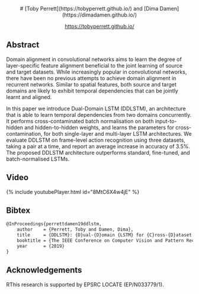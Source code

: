 <p align="center">
# [Toby Perrett](https://tobyperrett.github.io/) and [Dima Damen](https://dimadamen.github.io/)
</p>

<p align="center">
<a href="Toby Perrett">https://tobyperrett.github.io/</a>
</p>

## Abstract

Domain alignment in convolutional networks aims to learn the degree of layer-specific feature alignment beneficial to the joint learning of source and target datasets. While increasingly popular in convolutional networks, there have been no previous attempts to achieve domain alignment in recurrent networks. Similar to spatial features, both source and target domains are likely to exhibit temporal dependencies that can be jointly learnt and aligned.

In this paper we introduce Dual-Domain LSTM (DDLSTM), an architecture that is able to learn temporal dependencies from two domains concurrently.  It performs cross-contaminated batch normalisation on both input-to-hidden and hidden-to-hidden weights, and learns the parameters for cross-contamination, for both single-layer and multi-layer LSTM architectures. We evaluate DDLSTM on frame-level action recognition using three datasets, taking a pair at a time, and report an average increase in accuracy of 3.5%. The proposed DDLSTM architecture outperforms standard, fine-tuned, and batch-normalised LSTMs.

## Video

{% include youtubePlayer.html id="8MtC6X4w4jE" %}

## Bibtex

```markdown
@InProceedings{perrettdamen19ddlstm,
    author    = {Perrett, Toby and Damen, Dima},
    title     = {DDLSTM}: {D}ual-{D}omain {LSTM} for {C}ross-{D}ataset {A}ction {R}ecognition,
    booktitle = {The IEEE Conference on Computer Vision and Pattern Recognition (CVPR)},
    year      = {2019}
}
```

## Acknowledgements
RThis research is supported by EPSRC LOCATE (EP/N033779/1).
